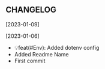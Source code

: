 CHANGELOG
----------------------

[2023-01-09]

[2023-01-06]
 * 💡feat(#Env): Added dotenv config
 * Added Readme Name
 * First commit

